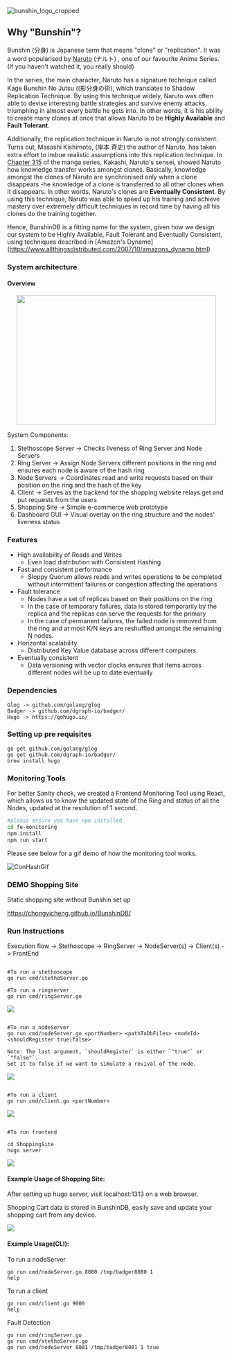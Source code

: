 

![bunshin_logo_cropped](./pics_gifs/bunshin_logo_cropped.png)

## Why "Bunshin"?

Bunshin (分身) is Japanese term that means "clone" or "replication". It was a word popularised by [Naruto](https://en.wikipedia.org/wiki/Naruto) (ナルト) , one of our favourite Anime Series. (If you haven't watched it, you really should) 

In the series, the main character, Naruto has a signature technique called Kage Bunshin No Jutsu ((影分身の術), which translates to Shadow Replication Technique. By using this technique widely, Naruto was often able to devise interesting battle strategies and survive enemy attacks, triumphing in almost every battle he gets into. In other words, it is his ability to create many clones at once that allows Naruto to be **Highly Available** and  **Fault Tolerant**. 

Additionally, the replication technique in Naruto is not strongly consistent. Turns out, Masashi Kishimoto, (岸本 斉史) the author of Naruto, has taken extra effort to imbue realistic assumptions into this replication technique.  In [Chapter 315](https://naruto.fandom.com/wiki/Special_Training!!) of the manga series, Kakashi, Naruto's sensei, showed Naruto how knowledge transfer works amongst clones. Basically, knowledge amongst the clones of Naruto are synchronised only when a clone disappears -he knowledge of a clone is transferred to all other clones when it disappears. In other words, Naruto's clones are **Eventually Consistent**. By using this technique, Naruto was able to speed up his training and achieve mastery over extremely difficult techniques in record time by having all his clones do the training together. 

Hence, BunshinDB is a fitting name for the system, given how we design our system to be Highly Available, Fault Tolerant and Eventually Consistent, using techniques described in [Amazon's Dynamo] (https://www.allthingsdistributed.com/2007/10/amazons_dynamo.html)



### System architecture

#### Overview

<p align="center">
  <img width="460" height="300" src="pics_gifs/Overview_Architecture.png">
</p>

System Components:
1. Stethoscope Server -> Checks liveness of Ring Server and Node Servers
2. Ring Server -> Assign Node Servers different positions in the ring and ensures each node is aware of the hash ring
3. Node Servers -> Coordinates read and write requests based on their position on the ring and the hash of the key
4. Client -> Serves as the backend for the shopping website relays get and put requests from the users
5. Shopping Site -> Simple e-commerce web prototype
6. Dashboard GUI -> Visual overlay on the ring structure and the nodes' liveness status

### Features
* High availability of Reads and Writes
  * Even load distribution with Consistent Hashing
* Fast and consistent performance
  * Sloppy Quorum allows reads and writes operations to be completed without intermittent failures or congestion affecting the operations
* Fault tolerance
  * Nodes have a set of replicas based on their positions on the ring
  * In the case of temporary failures, data is stored temporarily by the replica and the replicas can serve the requests for the primary
  * In the case of permanent failures, the failed node is removed from the ring and at most K/N keys are reshuffled amongst the remaining N nodes.
* Horizontal scalability
  * Distributed Key Value database across different computers
* Eventually consistent
  * Data versioning with vector clocks ensures that items across different nodes will be up to date eventually

### Dependencies 
```cassandraql
Glog -> github.com/golang/glog
Badger -> github.com/dgraph-io/badger/
Hugo -> https://gohugo.io/
```

### Setting up pre requisites
```cassandraql
go get github.com/golang/glog
go get github.com/dgraph-io/badger/
brew install hugo
```
### Monitoring Tools 

For better Sanity check, we created a Frontend Monitoring Tool using React, which allows us to know the updated state of the Ring and status of all the Nodes, updated at the resolution of 1 second. 

```bash
#please ensure you have npm installed
cd fe-monitoring 
npm install 
npm run start 
```

Please see below for a gif demo of how the monitoring tool works. 

![ConHashGif](./pics_gifs/ConHashGif.gif)

### DEMO Shopping Site

Static shopping site without Bunshin set up

https://chongyicheng.github.io/BunshinDB/

### Run Instructions 

Execution flow -> Stethoscope -> RingServer -> NodeServer(s) -> Client(s) -> FrontEnd

```cassandraql

#To run a stethoscope
go run cmd/stethoServer.go 

#To run a ringserver
go run cmd/ringServer.go 

```
![](pics_gifs/stethoring.gif)

```cassandraql

#To run a nodeServer
go run cmd/nodeServer.go <portNumber> <pathToDbFiles> <nodeId> <shouldRegister true|false> 

Note: The last argument, `shouldRegister` is either `"true"` or `"false"`. 
Set it to false if we want to simulate a revival of the node.  

```
![](pics_gifs/nodes.gif)

```cassandraql

#To run a client 
go run cmd/client.go <portNumber> 

```

![](pics_gifs/client.gif)

```cassandraql

#To run frontend

cd ShoppingSite
hugo server

```
![](pics_gifs/hugo.gif)

#### Example Usage of Shopping Site:
After setting up hugo server, visit localhost:1313 on a web browser.

Shopping Cart data is stored in BunshinDB, easily save and update your shopping cart from any device.

![](pics_gifs/shopping1.gif)


#### Example Usage(CLI): 
To run a nodeServer
```cassandraq#
go run cmd/nodeServer.go 8080 /tmp/badger8080 1
help 
```
To run a client 
```cassandraql
go run cmd/client.go 9000
help 
```

Fault Detection 
```cassandraql
go run cmd/ringServer.go
go run cmd/stethoServer.go
go run cmd/nodeServer 8081 /tmp/badger8081 1 true 

```
